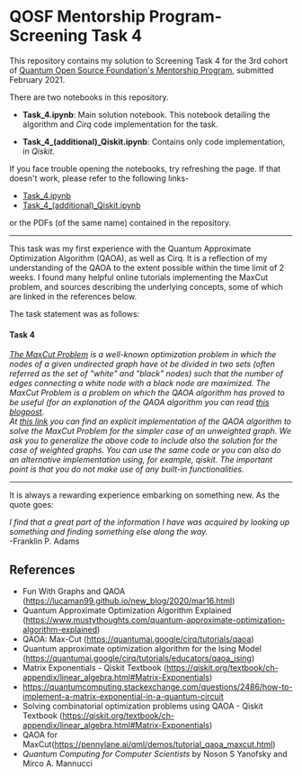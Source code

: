 # QOSF Mentorship Program- Screening Task 4
This repository contains my solution to Screening Task 4 for the 3rd cohort of [Quantum Open Source Foundation's Mentorship Program](https://qosf.org/qc_mentorship/), submitted February 2021.  

There are two notebooks in this repository.  

* **Task_4.ipynb**: Main solution notebook. This notebook detailing the algorithm and _Cirq_ code implementation for the task.  

* **Task_4_(additional)_Qiskit.ipynb**: Contains only code implementation, in _Qiskit_.

If you face trouble opening the notebooks, try refreshing the page. If that doesn't work, please refer to the following links-
* [Task_4.ipynb](https://nbviewer.jupyter.org/github/Jwala-1908/QOSF-Mentorship-Task-4/blob/main/Task_4.ipynb)
* [Task_4_(additional)_Qiskit.ipynb](https://nbviewer.jupyter.org/github/Jwala-1908/QOSF-Mentorship-Task-4/blob/main/Task_4_(additional)_Qiskit.ipynb)

or the PDFs (of the same name) contained in the repository.

---

This task was my first experience with the Quantum Approximate Optimization Algorithm (QAOA), as well as Cirq. It is a reflection of my understanding of the QAOA to the extent possible within the time limit of 2 weeks. I found many helpful online tutorials implementing the MaxCut problem, and sources describing the underlying concepts, some of which are linked in the references below.  

The task statement was as follows:  
#### Task 4
_[The MaxCut Problem](https://en.wikipedia.org/wiki/Maximum_cut) is a well-known optimization problem in which the nodes of a given undirected graph have ot be divided in two sets (often referred as the set of "white" and "black" nodes) such that the number of edges connecting a white node with a black node are maximized. The MaxCut Problem is a problem on which the QAOA algorithm has proved to be useful (for an explanation of the QAOA algorithm you can read [this blogpost](https://www.mustythoughts.com/quantum-approximate-optimization-algorithm-explained).  
At [this link](https://lucaman99.github.io/new_blog/2020/mar16.html) you can find an explicit implementation of the QAOA algorithm to solve the MaxCut Problem for the simpler case of an unweighted graph. We ask you to generalize the above code to include also the solution for the case of weighted graphs. You can use the same code or you can also do an alternative implementation using, for example, qiskit. The important point is that you do not make use of any built-in functionalities._

---

It is always a rewarding experience embarking on something new. As the quote goes:  

_I find that a great part of the information I have was acquired by looking up something and finding something else along the way._  
-Franklin P. Adams


## References
* Fun With Graphs and QAOA (https://lucaman99.github.io/new_blog/2020/mar16.html)
* Quantum Approximate Optimization Algorithm Explained (https://www.mustythoughts.com/quantum-approximate-optimization-algorithm-explained)
* QAOA: Max-Cut (https://quantumai.google/cirq/tutorials/qaoa)
* Quantum approximate optimization algorithm for the Ising Model (https://quantumai.google/cirq/tutorials/educators/qaoa_ising)
* Matrix Exponentials - Qiskit Textbook (https://qiskit.org/textbook/ch-appendix/linear_algebra.html#Matrix-Exponentials)
* https://quantumcomputing.stackexchange.com/questions/2486/how-to-implement-a-matrix-exponential-in-a-quantum-circuit
* Solving combinatorial optimization problems using QAOA - Qiskit Textbook (https://qiskit.org/textbook/ch-appendix/linear_algebra.html#Matrix-Exponentials)
* QAOA for MaxCut(https://pennylane.ai/qml/demos/tutorial_qaoa_maxcut.html)
* _Quantum Computing for Computer Scientists_ by Noson S Yanofsky and Mirco A. Mannucci
